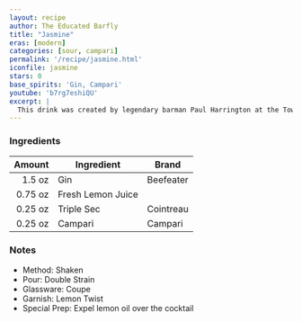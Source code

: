 ```yaml
---
layout: recipe
author: The Educated Barfly
title: "Jasmine"
eras: [modern]
categories: [sour, campari]
permalink: '/recipe/jasmine.html'
iconfile: jasmine
stars: 0
base_spirits: 'Gin, Campari'
youtube: 'b7rg7eshiQU'
excerpt: |
  This drink was created by legendary barman Paul Harrington at the Townhouse in Emeryville, CA in 1990. It’s named after his friend Matt Jasmin who was sitting at the bar with Harrington one day and asked him to “Make me something you’ve never made before.” The inspiration for this drink was the Pegu Club, a cocktail Harrington was a bit obsessed with. The drink gained more notoriety when Harrington included it in his book “Cocktails” which is now out of print and goes for about 75 bucks on eBay if you’re thinking about getting a copy.<br><br>When Harrington handed Jasmin the cocktail Jasmin took a sip and said: "Congratulations, you just invented Grapefruit Juice." Many years later Harrington would realize that he had been spelling the last name of his friend all wrong. 
---
```


### Ingredients

| Amount  | Ingredient                      | Brand            |
| ------: | ------------------------------- | ---------------- |
|  1.5 oz | Gin | Beefeater |
| 0.75 oz | Fresh Lemon Juice |
| 0.25 oz | Triple Sec | Cointreau |
| 0.25 oz | Campari | Campari |

 ### Notes

- Method: Shaken
- Pour: Double Strain
- Glassware: Coupe
- Garnish: Lemon Twist
- Special Prep: Expel lemon oil over the cocktail
